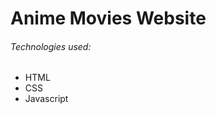 # Anime Movies Website

<h6>Technologies used:</h6>
<ul>
  <li>HTML</li>
  <li>CSS</li>
  <li>Javascript</li>
</ul>

